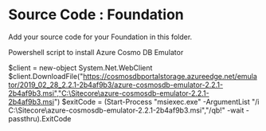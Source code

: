 # Source Code : Foundation

Add your source code for your Foundation in this folder.


Powershell script to install Azure Cosmo DB Emulator

$client = new-object System.Net.WebClient
$client.DownloadFile("https://cosmosdbportalstorage.azureedge.net/emulator/2019_02_28_2.2.1-2b4af9b3/azure-cosmosdb-emulator-2.2.1-2b4af9b3.msi","C:\Sitecore\azure-cosmosdb-emulator-2.2.1-2b4af9b3.msi")
$exitCode = (Start-Process "msiexec.exe" -ArgumentList "/i C:\Sitecore\azure-cosmosdb-emulator-2.2.1-2b4af9b3.msi","/qb!" -wait -passthru).ExitCode
